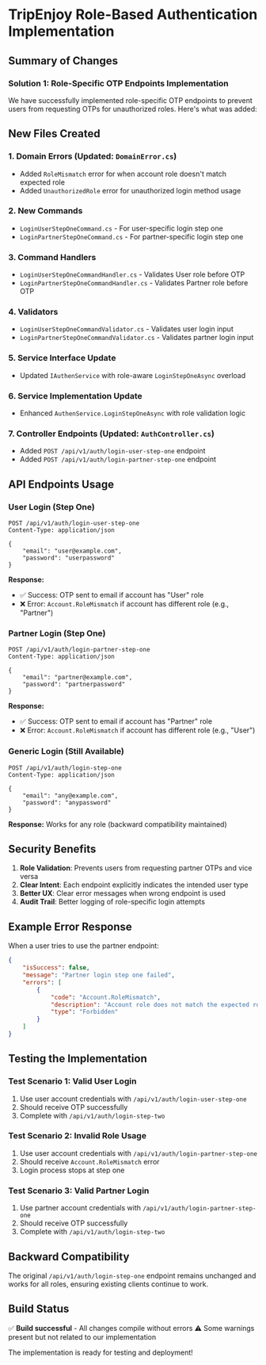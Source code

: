 # TripEnjoy Role-Based Authentication Implementation

## Summary of Changes

### Solution 1: Role-Specific OTP Endpoints Implementation

We have successfully implemented role-specific OTP endpoints to prevent users from requesting OTPs for unauthorized roles. Here's what was added:

## New Files Created

### 1. **Domain Errors** (Updated: `DomainError.cs`)
- Added `RoleMismatch` error for when account role doesn't match expected role
- Added `UnauthorizedRole` error for unauthorized login method usage

### 2. **New Commands**
- `LoginUserStepOneCommand.cs` - For user-specific login step one
- `LoginPartnerStepOneCommand.cs` - For partner-specific login step one

### 3. **Command Handlers**
- `LoginUserStepOneCommandHandler.cs` - Validates User role before OTP
- `LoginPartnerStepOneCommandHandler.cs` - Validates Partner role before OTP

### 4. **Validators**
- `LoginUserStepOneCommandValidator.cs` - Validates user login input
- `LoginPartnerStepOneCommandValidator.cs` - Validates partner login input

### 5. **Service Interface Update**
- Updated `IAuthenService` with role-aware `LoginStepOneAsync` overload

### 6. **Service Implementation Update**
- Enhanced `AuthenService.LoginStepOneAsync` with role validation logic

### 7. **Controller Endpoints** (Updated: `AuthController.cs`)
- Added `POST /api/v1/auth/login-user-step-one` endpoint
- Added `POST /api/v1/auth/login-partner-step-one` endpoint

## API Endpoints Usage

### User Login (Step One)
```http
POST /api/v1/auth/login-user-step-one
Content-Type: application/json

{
    "email": "user@example.com",
    "password": "userpassword"
}
```

**Response:** 
- ✅ Success: OTP sent to email if account has "User" role
- ❌ Error: `Account.RoleMismatch` if account has different role (e.g., "Partner")

### Partner Login (Step One)
```http
POST /api/v1/auth/login-partner-step-one
Content-Type: application/json

{
    "email": "partner@example.com", 
    "password": "partnerpassword"
}
```

**Response:**
- ✅ Success: OTP sent to email if account has "Partner" role  
- ❌ Error: `Account.RoleMismatch` if account has different role (e.g., "User")

### Generic Login (Still Available)
```http
POST /api/v1/auth/login-step-one
Content-Type: application/json

{
    "email": "any@example.com",
    "password": "anypassword" 
}
```

**Response:** Works for any role (backward compatibility maintained)

## Security Benefits

1. **Role Validation**: Prevents users from requesting partner OTPs and vice versa
2. **Clear Intent**: Each endpoint explicitly indicates the intended user type
3. **Better UX**: Clear error messages when wrong endpoint is used
4. **Audit Trail**: Better logging of role-specific login attempts

## Example Error Response

When a user tries to use the partner endpoint:

```json
{
    "isSuccess": false,
    "message": "Partner login step one failed",
    "errors": [
        {
            "code": "Account.RoleMismatch",
            "description": "Account role does not match the expected role for this operation.",
            "type": "Forbidden"
        }
    ]
}
```

## Testing the Implementation

### Test Scenario 1: Valid User Login
1. Use user account credentials with `/api/v1/auth/login-user-step-one`
2. Should receive OTP successfully
3. Complete with `/api/v1/auth/login-step-two`

### Test Scenario 2: Invalid Role Usage  
1. Use user account credentials with `/api/v1/auth/login-partner-step-one`
2. Should receive `Account.RoleMismatch` error
3. Login process stops at step one

### Test Scenario 3: Valid Partner Login
1. Use partner account credentials with `/api/v1/auth/login-partner-step-one`  
2. Should receive OTP successfully
3. Complete with `/api/v1/auth/login-step-two`

## Backward Compatibility

The original `/api/v1/auth/login-step-one` endpoint remains unchanged and works for all roles, ensuring existing clients continue to work.

## Build Status

✅ **Build successful** - All changes compile without errors
⚠️ Some warnings present but not related to our implementation

The implementation is ready for testing and deployment!